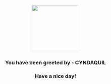 <p align="center">
            <img src="https://raw.githubusercontent.com/PokeAPI/sprites/master/sprites/pokemon/155.png" width="150" height="150">
          </p>
          <h3 align="center">You have been greeted by - <b>CYNDAQUIL</b></h3>
          <h3 align="center">Have a nice day!</h3>
